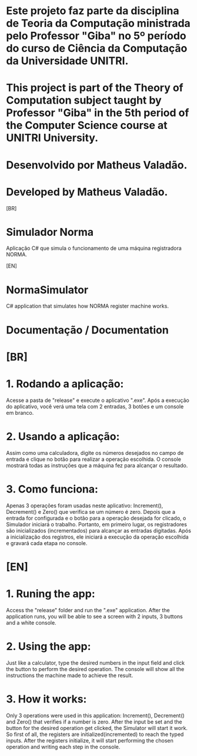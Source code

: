 # Este projeto faz parte da disciplina de Teoria da Computação ministrada pelo Professor "Giba" no 5º período do curso de Ciência da Computação da Universidade UNITRI.
# This project is part of the Theory of Computation subject taught by Professor "Giba" in the 5th period of the Computer Science course at UNITRI University.

# Desenvolvido por Matheus Valadão.
# Developed by Matheus Valadão.

[BR]
# Simulador Norma
Aplicação C# que simula o funcionamento de uma máquina registradora NORMA.

[EN]
# NormaSimulator
C# application that simulates how NORMA register machine works.


# Documentação / Documentation

# [BR]
# 1. Rodando a aplicação:
Acesse a pasta de "release" e execute o aplicativo ".exe".
Após a execução do aplicativo, você verá uma tela com 2 entradas, 3 botões e um console em branco.

# 2. Usando a aplicação:
Assim como uma calculadora, digite os números desejados no campo de entrada e clique no botão para realizar a operação escolhida.
O console mostrará todas as instruções que a máquina fez para alcançar o resultado.

# 3. Como funciona:
Apenas 3 operações foram usadas neste aplicativo: Increment(), Decrement() e Zero() que verifica se um número é zero.
Depois que a entrada for configurada e o botão para a operação desejada for clicado, o Simulador iniciará o trabalho.
Portanto, em primeiro lugar, os registradores são inicializados (incrementados) para alcançar as entradas digitadas.
Após a inicialização dos registros, ele iniciará a execução da operação escolhida e gravará cada etapa no console.

# [EN]
# 1. Runing the app:
Access the "release" folder and run the ".exe" application.
After the application runs, you will be able to see a screen with 2 inputs, 3 buttons and a white console.

# 2. Using the app:
Just like a calculator, type the desired numbers in the input field and click the button to perform the desired operation.
The console will show all the instructions the machine made to achieve the result.

# 3. How it works:
Only 3 operations were used in this application: Increment(), Decrement() and Zero() that verifies if a number is zero.
After the input be set and the button for the desired operation get clicked, the Simulator will start it work.
So first of all, the registers are initialized(incremented) to reach the typed inputs.
After the registers initialize, it will start performing the chosen operation and writing each step in the console.

